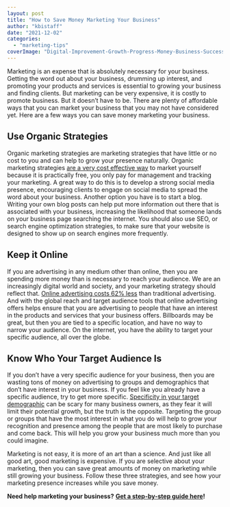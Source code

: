 ```yaml
---
layout: post
title: "How to Save Money Marketing Your Business"
author: "kbistaff"
date: "2021-12-02"
categories: 
  - "marketing-tips"
coverImage: "Digital-Improvement-Growth-Progress-Money-Business-Success-Investment-Technology.jpg"
---
```


Marketing is an expense that is absolutely necessary for your business. Getting the word out about your business, drumming up interest, and promoting your products and services is essential to growing your business and finding clients. But marketing can be very expensive, it is costly to promote business. But it doesn’t have to be. There are plenty of affordable ways that you can market your business that you may not have considered yet. Here are a few ways you can save money marketing your business. 

## **Use Organic Strategies**

Organic marketing strategies are marketing strategies that have little or no cost to you and can help to grow your presence naturally. Organic marketing strategies [are a very cost effective way](https://www.glofox.com/blog/organic-digital-marketing-strategy/) to market yourself because it is practically free, you only pay for management and tracking your marketing. A great way to do this is to develop a strong social media presence, encouraging clients to engage on social media to spread the word about your business. Another option you have is to start a blog. Writing your own blog posts can help put more information out there that is associated with your business, increasing the likelihood that someone lands on your business page searching the internet. You should also use SEO, or search engine optimization strategies, to make sure that your website is designed to show up on search engines more frequently. 

## **Keep it Online**

If you are advertising in any medium other than online, then you are spending more money than is necessary to reach your audience. We are an increasingly digital world and society, and your marketing strategy should reflect that. [Online advertising costs 62% less](https://www.dotcomdesign.com/online-marketing-davenport/) than traditional advertising. And with the global reach and target audience tools that online advertising offers helps ensure that you are advertising to people that have an interest in the products and services that your business offers. Billboards may be great, but then you are tied to a specific location, and have no way to narrow your audience. On the internet, you have the ability to target your specific audience, all over the globe. 

## **Know Who Your Target Audience Is**

If you don’t have a very specific audience for your business, then you are wasting tons of money on advertising to groups and demographics that don’t have interest in your business. If you feel like you already have a specific audience, try to get more specific. [Specificity in your target demographic](https://smallbusiness.chron.com/segment-target-market-61135.html) can be scary for many business owners, as they fear it will limit their potential growth, but the truth is the opposite. Targeting the group or groups that have the most interest in what you do will help to grow your recognition and presence among the people that are most likely to purchase and come back. This will help you grow your business much more than you could imagine. 

Marketing is not easy, it is more of an art than a science. And just like all good art, good marketing is expensive. If you are selective about your marketing, then you can save great amounts of money on marketing while still growing your business. Follow these three strategies, and see how your marketing presence increases while you save money.

**Need help marketing your business?** [**Get a step-by-step guide here**](https://go.katebagoy.com/ebook)**!**

